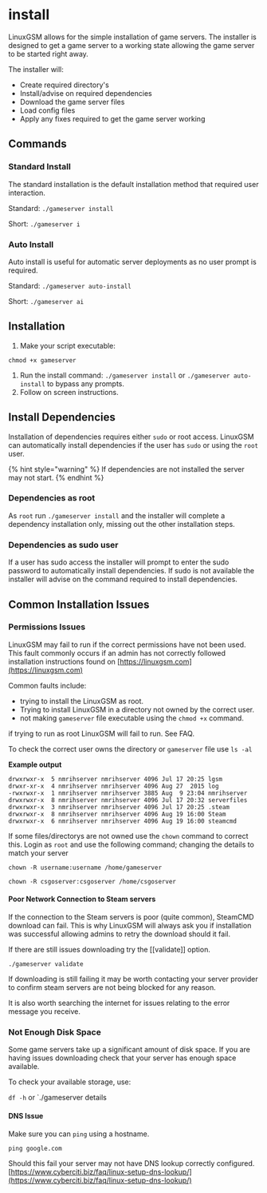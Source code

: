 # install

LinuxGSM allows for the simple installation of game servers. The installer is designed to get a game server to a working state allowing the game server to be started right away.

The installer will:

* Create required directory's
* Install/advise on required dependencies
* Download the game server files
* Load config files
* Apply any fixes required to get the game server working

## Commands

### Standard Install

The standard installation is the default installation method that required user interaction.

Standard: `./gameserver install`

Short: `./gameserver i`

### Auto Install

Auto install is useful for automatic server deployments as no user prompt is required.

Standard: `./gameserver auto-install`

Short: `./gameserver ai`

## Installation

1. Make your script executable:

`chmod +x gameserver`

1. Run the install command: `./gameserver install` or `./gameserver auto-install` to bypass any prompts.
2. Follow on screen instructions.

## Install Dependencies

Installation of dependencies requires either `sudo` or root access. LinuxGSM can automatically install dependencies if the user has `sudo` or using the `root` user.

{% hint style="warning" %}
If dependencies are not installed the server may not start.
{% endhint %}

### Dependencies as root

As `root` run `./gameserver install` and the installer will complete a dependency installation only, missing out the other installation steps.

### Dependencies as sudo user

If a user has sudo access the installer will prompt to enter the sudo password to automatically install dependencies. If sudo is not available the installer will advise on the command required to install dependencies.

## Common Installation Issues

### Permissions Issues

LinuxGSM may fail to run if the correct permissions have not been used. This fault commonly occurs if an admin has not correctly followed installation instructions found on [https://linuxgsm.com](https://linuxgsm.com)

Common faults include:

* trying to install the LinuxGSM as root.
* Trying to install LinuxGSM in a directory not owned by the correct user.
* not making `gameserver` file executable using the `chmod +x` command.

if trying to run as root LinuxGSM will fail to run. See FAQ.

To check the correct user owns the directory or `gameserver` file use `ls -al`

**Example output**

```text
drwxrwxr-x  5 nmrihserver nmrihserver 4096 Jul 17 20:25 lgsm
drwxr-xr-x  4 nmrihserver nmrihserver 4096 Aug 27  2015 log
-rwxrwxr-x  1 nmrihserver nmrihserver 3885 Aug  9 23:04 nmrihserver
drwxrwxr-x  8 nmrihserver nmrihserver 4096 Jul 17 20:32 serverfiles
drwxrwxr-x  3 nmrihserver nmrihserver 4096 Jul 17 20:25 .steam
drwxrwxr-x  8 nmrihserver nmrihserver 4096 Aug 19 16:00 Steam
drwxrwxr-x  6 nmrihserver nmrihserver 4096 Aug 19 16:00 steamcmd
```

If some files/directorys are not owned use the `chown` command to correct this. Login as `root` and use the following command; changing the details to match your server

`chown -R username:username /home/gameserver`

`chown -R csgoserver:csgoserver /home/csgoserver`

#### Poor Network Connection to Steam servers

If the connection to the Steam servers is poor \(quite common\), SteamCMD download can fail. This is why LinuxGSM will always ask you if installation was successful allowing admins to retry the download should it fail.

If there are still issues downloading try the \[\[validate\]\] option.

`./gameserver validate`

If downloading is still failing it may be worth contacting your server provider to confirm steam servers are not being blocked for any reason.

It is also worth searching the internet for issues relating to the error message you receive.

### Not Enough Disk Space

Some game servers take up a significant amount of disk space. If you are having issues downloading check that your server has enough space available.

To check your available storage, use:

`df -h` or \`./gameserver details

#### DNS Issue

Make sure you can `ping` using a hostname.

```text
ping google.com
```

Should this fail your server may not have DNS lookup correctly configured. [https://www.cyberciti.biz/faq/linux-setup-dns-lookup/](https://www.cyberciti.biz/faq/linux-setup-dns-lookup/)

